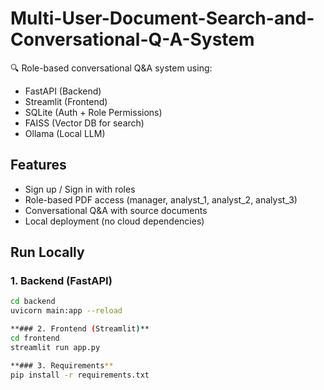 # Multi-User-Document-Search-and-Conversational-Q-A-System


🔍 Role-based conversational Q&A system using:
- FastAPI (Backend)
- Streamlit (Frontend)
- SQLite (Auth + Role Permissions)
- FAISS (Vector DB for search)
- Ollama (Local LLM)

## Features
- Sign up / Sign in with roles
- Role-based PDF access (manager, analyst_1, analyst_2, analyst_3)
- Conversational Q&A with source documents
- Local deployment (no cloud dependencies)

## Run Locally

### 1. Backend (FastAPI)
```bash
cd backend
uvicorn main:app --reload

**### 2. Frontend (Streamlit)**
cd frontend
streamlit run app.py

**### 3. Requirements**
pip install -r requirements.txt

